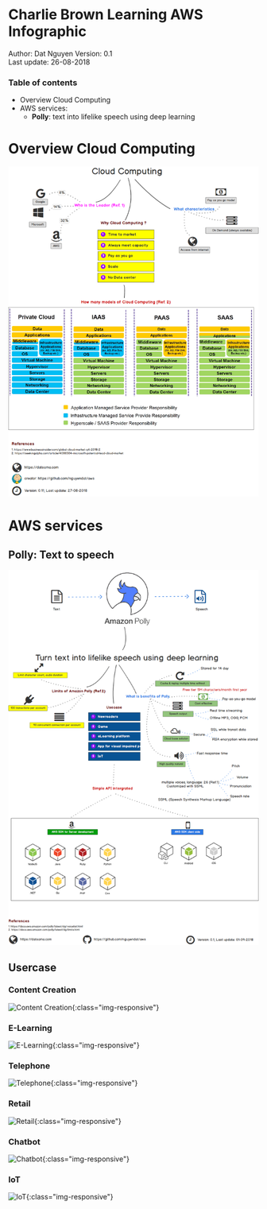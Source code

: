 # Charlie Brown Learning AWS Infographic  
Author: Dat Nguyen
Version: 0.1  
Last update: 26-08-2018  

### Table of contents
 * Overview Cloud Computing
 * AWS services:
     - **Polly**: text into lifelike speech using deep learning

# Overview Cloud Computing
![1. Overview Cloud Computing](./books/1.overview_cloud_computing.png)
  
  
  
  
# AWS services
## Polly: Text to speech
![2. Polly text to speech](./books/AWS_Services_Polly.png)

## Usercase

### Content Creation
![Content Creation](https://datsama.com/assets/images/posts/2018/polly-usercase/1.PollyCreation.png){:class="img-responsive"}
  
### E-Learning
![E-Learning](https://datsama.com/assets/images/posts/2018/polly-usercase/2.PollyElearning.png){:class="img-responsive"}
  
### Telephone
![Telephone](https://datsama.com/assets/images/posts/2018/polly-usercase/3.PollyTelephony.png){:class="img-responsive"}
  
### Retail
![Retail](https://datsama.com/assets/images/posts/2018/polly-usercase/4.PollyRetail.jpg){:class="img-responsive"}
  
### Chatbot
![Chatbot](https://datsama.com/assets/images/posts/2018/polly-usercase/5.PollyApplicationChatBot.png){:class="img-responsive"}
  
### IoT
![IoT](https://datsama.com/assets/images/posts/2018/polly-usercase/6.PollyIoT.png){:class="img-responsive"}
